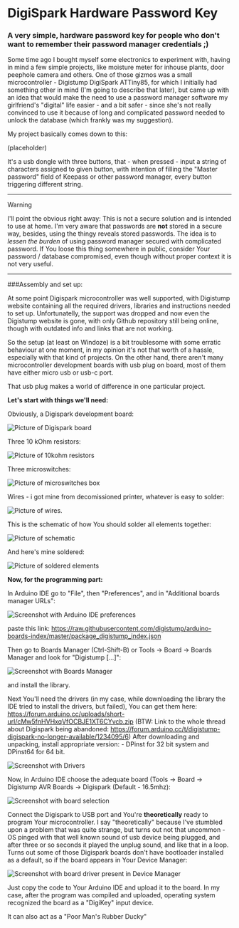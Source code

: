 # DigiSpark Hardware Password Key
### A very simple, hardware password key for people who don't want to remember their password manager credentials ;)

Some time ago I bought myself some electronics to experiment with, having in mind a few simple projects,
like moisture meter for inhouse plants, door peephole camera and others. 
One of those gizmos was a small microcontroller - Digistump DigiSpark ATTiny85, for which I initially had
something other in mind (I'm going to describe that later), but came up with an idea that would make 
the need to use a password manager software my girlfriend's "digital" life easier - and a bit safer - 
since she's not really convinced to use it because of long and complicated password needed to unlock
the database (which frankly was my suggestion).

My project basically comes down to this:

(placeholder)

It's a usb dongle with three buttons, that - when pressed - input a string of characters assigned
to given button, with intention of filling the "Master password" field of Keepass or other password
manager, every button triggering different string.

---
> [!WARNING]
> I'll point the obvious right away: This is not a secure solution and is intended to use at home.
> I'm very aware that passwords are __not__ stored in a secure way, besides, using the thingy reveals stored
> passwords. 
> The idea is to *lessen the burden* of using password manager secured with complicated password.
> If You loose this thing somewhere in public, consider Your password / database compromised,
> even though without proper context it is not very useful.
---

###Assembly and set up:

At some point Digispark microcontroller was well supported, with Digistump website containing all
the required drivers, libraries and instructions needed to set up. Unfortunatelly, the support
was dropped and now even the Digistump website is gone, with only Github repository still
being online, though with outdated info and links that are not working.

So the setup (at least on Windoze) is a bit troublesome with some erratic behaviour at one moment,
in my opinion it's not that worth of a hassle, especially with that kind of projects.
On the other hand, there aren't many microcontroller development boards with usb plug on board, 
most of them have either micro usb or usb-c port.
 
That usb plug makes a world of difference in one particular project.


**Let's start with things we'll need:**

Obviously, a Digispark development board:

![Picture of Digispark board](/pics/a001_digisparkboard.png)

Three 10 kOhm resistors:

![Picture of 10kohm resistors](/pics/a002_resistors.png)

Three microswitches:

![Picture of microswitches box](/pics/a004_switches.png)

Wires - i got mine from decomissioned printer, whatever is easy to solder:

![Picture of wires](/pics/a003_wires.png).

This is the schematic of how You should solder all elements together:

![Picture of schematic](/pics/a000_schematic.png)

And here's mine soldered:

![Picture of soldered elements](/pics/a005_soldered.png)

**Now, for the programming part:**

In Arduino IDE go to "File", then "Preferences", and in "Additional boards manager URLs":

![Screenshot with Arduino IDE preferences](/pics/0002_digisparkkey.png)

paste this link: https://raw.githubusercontent.com/digistump/arduino-boards-index/master/package_digistump_index.json

Then go to  Boards Manager (Ctrl-Shift-B) or Tools -> Board -> Boards Manager
and look for "Digistump [...]":

![Screenshot with Boards Manager](/pics/0005_digisparkkey.png)

and install the library.

Next You'll need the drivers (in my case, while downloading the library the IDE tried to install the drivers, but failed),
You can get them here: https://forum.arduino.cc/uploads/short-url/cMw5fnHVHxqVfOCBJE1XT6CYvcb.zip
(BTW: Link to the whole thread about Digispark being abandoned: https://forum.arduino.cc/t/digistump-digispark-no-longer-available/1234095/6)
After downloading and unpacking, install appropriate version: - DPinst for 32 bit system and DPinst64 for 64 bit.

![Screenshot with Drivers](/pics/0008_digisparkkey.png)

Now, in Arduino IDE choose the adequate board (Tools -> Board -> Digistump AVR Boards -> Digispark (Default - 16.5mhz):

![Screenshot with board selection](/pics/0006_digisparkkey.png)

Connect the Digispark to USB port and You're **theoretically** ready to program Your microcontroller. 
I say "theoretically" because I've stumbled upon a problem that was quite strange, but turns out not
that uncommon - OS pinged with that well known sound of usb device being plugged, and after three
or so seconds it played the unplug sound, and like that in a loop. 
Turns out some of those Digispark boards don't have bootloader installed as a default, so if the board appears
in Your Device Manager:

![Screenshot with board driver present in Device Manager](/pics/0007_digisparkkey.png)

Just copy the code to Your Arduino IDE and upload it to the board. 
In my case, after the program was compiled and uploaded, operating system recognized the board
as a "DigiKey" input device. 



It can also act as a "Poor Man's Rubber Ducky"